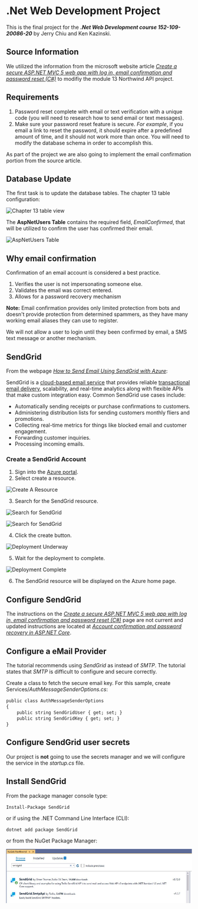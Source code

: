 # .Net Web Development Project

This is the final project for the ***.Net Web Development course 152-109-20086-20*** by Jerry Chiu and Ken Kazinski.

## Source Information

We utilized the information from the microsoft website article *[Create a secure ASP.NET MVC 5 web app with log in, email confirmation and password reset (C#)](https://docs.microsoft.com/en-us/aspnet/mvc/overview/security/create-an-aspnet-mvc-5-web-app-with-email-confirmation-and-password-reset)* to modifiy the module 13 Northwind API project.

## Requirements

1. Password reset complete with email or text verification with a unique code (you will need to research how to send email or text messages).
1. Make sure your password reset feature is secure. *For example*, if you email a
link to reset the password, it should expire after a predefined amount of time, and it should not work more than once. You will need to modify the database schema in order to accomplish this.

As part of the project we are also going to implement the email confirmation portion from the source article.

## Database Update

The first task is to update the database tables.  The chapter 13 table configuration:

![Chapter 13 table view](Documentation\AppIdentityTables.JPG "Chapter 13 Table View")

The **AspNetUsers Table**  contains the required field, *EmailConfirmed*, that will be utilized to confirm the user has confirmed their email.

![AspNetUsers Table](Documentation\AspNetUsersTable.JPG "AspNetUsers Table")

## Why email confirmation

Confirmation of an email account is considered a best practice.

1. Verifies the user is not  impersonating someone else.
2. Validates the email was correct entered.
3. Allows for a password recovery mechanism

**Note:**  Email confirmation provides only limited protection from bots and doesn't provide protection from determined spammers, as they have many working email aliases they can use to register.

We will not allow a user to login until they been confirmed by email, a SMS text message or another mechanism.

## SendGrid

From the webpage *[How to Send Email Using SendGrid with Azure](https://docs.microsoft.com/en-us/azure/sendgrid-dotnet-how-to-send-email)*:

SendGrid is a [cloud-based email service](https://sendgrid.com/solutions) that provides reliable [transactional email delivery](https://sendgrid.com/use-cases/transactional-email), scalability, and real-time analytics along with flexible APIs that make custom integration easy. Common SendGrid use cases include:

- Automatically sending receipts or purchase confirmations to customers.
- Administering distribution lists for sending customers monthly fliers and promotions.
- Collecting real-time metrics for things like blocked email and customer engagement.
- Forwarding customer inquiries.
- Processing incoming emails.

### Create a SendGrid Account

1. Sign into the [Azure portal](https://portal.azure.com/#home).
1. Select create a resource.

![Create A Resource](Documentation\AzureCreateResource.JPG "Azure Create Resource")

3. Search for the SendGrid resource.

![Search for SendGrid](Documentation\AzureSearchForResource.JPG "Search for SendGrid")

![Search for SendGrid](Documentation\AzureSearchForResourceSendGrid.JPG "SendGrid Search")

4. Click the create button.

![Deployment Underway](Documentation\AzureSendGridDeploymentUnderway.JPG "Deployment Underway")

5. Wait for the deployment to complete.

![Deployment Complete](Documentation\AzureSendGridDeploymentComplete.JPG "Deployment Complete")

6. The SendGrid resource will be displayed on the Azure home page.

## Configure SendGrid

The instructions on the *[Create a secure ASP.NET MVC 5 web app with log in, email confirmation and password reset (C#)](https://docs.microsoft.com/en-us/aspnet/mvc/overview/security/create-an-aspnet-mvc-5-web-app-with-email-confirmation-and-password-reset)* page are not current and updated instructions are located at *[Account confirmation and password recovery in ASP.NET Core](https://docs.microsoft.com/en-us/aspnet/core/security/authentication/accconfirm?view=aspnetcore-3.1&tabs=visual-studio#configure-email-provider)*.

## Configure a eMail Provider

The tutorial recommends using *SendGrid* as instead of *SMTP*.  The tutorial states that *SMTP* is difficult to configure and secure correctly.

Create a class to fetch the secure email key. For this sample, create Services/*AuthMessageSenderOptions.cs*:

```
public class AuthMessageSenderOptions
{
    public string SendGridUser { get; set; }
    public string SendGridKey { get; set; }
}
```

## Configure SendGrid user secrets

Our project is **not** going to use the secrets manager and we will configure the service in the *startup.cs* file.

## Install SendGrid

From the package manager console type:
```
Install-Package SendGrid
```

or if using the .NET Command Line Interface (CLI):
```
dotnet add package SendGrid
```

or from the NuGet Package Manager:

![NuGet Package Manager SendGrid](Documentation\NuGetPackageManager_SendGrid.JPG "NuGet Package Manager SendGrid")

